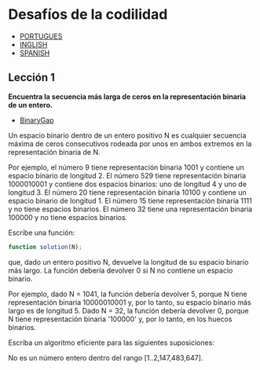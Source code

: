 # Desafíos de la codilidad

- [PORTUGUES](https://github.com/AguiarVicente/Codility/blob/main/Portugues.md)
- [INGLISH](https://github.com/AguiarVicente/Codility/blob/main/Ingles.md)
- [SPANISH](https://github.com/AguiarVicente/Codility/blob/main/Espanhol.md)

## Lección 1

__Encuentra la secuencia más larga de ceros en la representación binaria de un entero.__

- [BinaryGap](https://github.com/AguiarVicente/Codility/blob/main/BinaryGap.js)

Un espacio binario dentro de un entero positivo N es cualquier secuencia máxima de ceros consecutivos rodeada por unos en ambos extremos en la representación binaria de N.

Por ejemplo, el número 9 tiene representación binaria 1001 y contiene un espacio binario de longitud 2. El número 529 tiene representación binaria 1000010001 y contiene dos espacios binarios: uno de longitud 4 y uno de longitud 3. El número 20 tiene representación binaria 10100 y contiene un espacio binario de longitud 1. El número 15 tiene representación binaria 1111 y no tiene espacios binarios. El número 32 tiene una representación binaria 100000 y no tiene espacios binarios.

Escribe una función:

```js
function solution(N);
```

que, dado un entero positivo N, devuelve la longitud de su espacio binario más largo. La función debería devolver 0 si N no contiene un espacio binario.

Por ejemplo, dado N = 1041, la función debería devolver 5, porque N tiene representación binaria 10000010001 y, por lo tanto, su espacio binario más largo es de longitud 5. Dado N = 32, la función debería devolver 0, porque N tiene representación binaria '100000' y, por lo tanto, en los huecos binarios.

Escriba un algoritmo eficiente para las siguientes suposiciones:

No es un número entero dentro del rango [1..2,147,483,647].